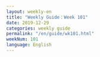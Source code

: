 ```yaml
---
layout: weekly-en
title: "Weekly Guide：Week 101"
date: 2019-12-29
categories: weekly guide
permalink: "/en/guide/wk101.html"
weekNum: 101
language: English
---
```

